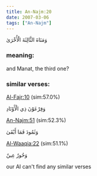 ```yaml
---
title: An-Najm:20
date: 2007-03-06
tags: ["An-Najm"]
---
```

وَمَنَاةَ الثَّالِثَةَ الْأُخْرَىٰ
### meaning: 
and Manat, the third one?
### similar verses: 

[Al-Fajr:10](/89/10) (sim:57.0%)

وَفِرْعَوْنَ ذِي الْأَوْتَادِ

[An-Najm:51](/53/51) (sim:52.3%)

وَثَمُودَ فَمَا أَبْقَىٰ

[Al-Waaqia:22](/56/22) (sim:51.1%)

وَحُورٌ عِينٌ

our AI can't find any similar verses

